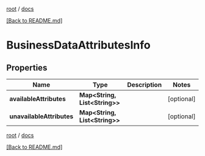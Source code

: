 [root](./../ "root") / [docs](./ "docs")

[[Back to README.md]](./../README.md "[Back to README.md]")

# BusinessDataAttributesInfo

## Properties

| Name | Type | Description | Notes |
|------------ | ------------- | ------------- | -------------|
|**availableAttributes** | **Map&lt;String, List&lt;String&gt;&gt;** |  |  [optional] |
|**unavailableAttributes** | **Map&lt;String, List&lt;String&gt;&gt;** |  |  [optional] |

[root](./../ "root") / [docs](./ "docs")

[[Back to README.md]](./../README.md "[Back to README.md]")